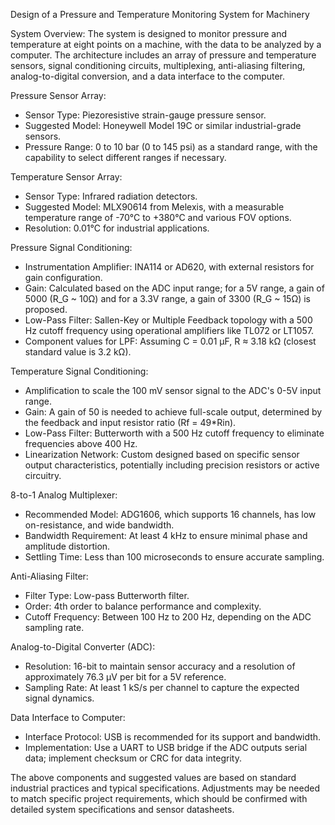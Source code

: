 Design of a Pressure and Temperature Monitoring System for Machinery

System Overview:
The system is designed to monitor pressure and temperature at eight points on a machine, with the data to be analyzed by a computer. The architecture includes an array of pressure and temperature sensors, signal conditioning circuits, multiplexing, anti-aliasing filtering, analog-to-digital conversion, and a data interface to the computer.

Pressure Sensor Array:
- Sensor Type: Piezoresistive strain-gauge pressure sensor.
- Suggested Model: Honeywell Model 19C or similar industrial-grade sensors.
- Pressure Range: 0 to 10 bar (0 to 145 psi) as a standard range, with the capability to select different ranges if necessary.

Temperature Sensor Array:
- Sensor Type: Infrared radiation detectors.
- Suggested Model: MLX90614 from Melexis, with a measurable temperature range of -70°C to +380°C and various FOV options.
- Resolution: 0.01°C for industrial applications.

Pressure Signal Conditioning:
- Instrumentation Amplifier: INA114 or AD620, with external resistors for gain configuration.
- Gain: Calculated based on the ADC input range; for a 5V range, a gain of 5000 (R_G ~ 10Ω) and for a 3.3V range, a gain of 3300 (R_G ~ 15Ω) is proposed.
- Low-Pass Filter: Sallen-Key or Multiple Feedback topology with a 500 Hz cutoff frequency using operational amplifiers like TL072 or LT1057.
- Component values for LPF: Assuming C = 0.01 µF, R ≈ 3.18 kΩ (closest standard value is 3.2 kΩ).

Temperature Signal Conditioning:
- Amplification to scale the 100 mV sensor signal to the ADC's 0-5V input range.
- Gain: A gain of 50 is needed to achieve full-scale output, determined by the feedback and input resistor ratio (Rf = 49*Rin).
- Low-Pass Filter: Butterworth with a 500 Hz cutoff frequency to eliminate frequencies above 400 Hz.
- Linearization Network: Custom designed based on specific sensor output characteristics, potentially including precision resistors or active circuitry.

8-to-1 Analog Multiplexer:
- Recommended Model: ADG1606, which supports 16 channels, has low on-resistance, and wide bandwidth.
- Bandwidth Requirement: At least 4 kHz to ensure minimal phase and amplitude distortion.
- Settling Time: Less than 100 microseconds to ensure accurate sampling.

Anti-Aliasing Filter:
- Filter Type: Low-pass Butterworth filter.
- Order: 4th order to balance performance and complexity.
- Cutoff Frequency: Between 100 Hz to 200 Hz, depending on the ADC sampling rate.

Analog-to-Digital Converter (ADC):
- Resolution: 16-bit to maintain sensor accuracy and a resolution of approximately 76.3 µV per bit for a 5V reference.
- Sampling Rate: At least 1 kS/s per channel to capture the expected signal dynamics.

Data Interface to Computer:
- Interface Protocol: USB is recommended for its support and bandwidth.
- Implementation: Use a UART to USB bridge if the ADC outputs serial data; implement checksum or CRC for data integrity.

The above components and suggested values are based on standard industrial practices and typical specifications. Adjustments may be needed to match specific project requirements, which should be confirmed with detailed system specifications and sensor datasheets.